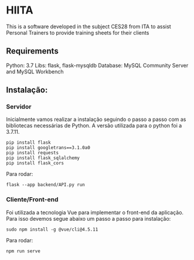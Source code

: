 # HIITA
This is a software developed in the subject CES28 from ITA to assist Personal Trainers to provide training sheets for their clients

## Requirements
Python: 3.7
Libs: flask, flask-mysqldb
Database: MySQL Community Server and MySQL Workbench

## Instalação:

### Servidor
Inicialmente vamos realizar a instalação seguindo o passo a passo com as bibliotecas necessárias de Python. A versão utilizada para o python foi a 3.7.11.

```
pip install flask
pip install googletrans==3.1.0a0
pip install requests
pip install flask_sqlalchemy
pip install flask_cors
```
Para rodar:
```
flask --app backend/API.py run
```

### Cliente/Front-end
Foi utilizada a tecnologia Vue para implementar o front-end da aplicação. Para isso devemos segue abaixo um passo a passo para instalação:
```
sudo npm install -g @vue/cli@4.5.11
```

Para rodar:
```
npm run serve
```